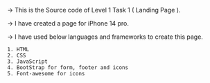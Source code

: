 -> This is the Source code of Level 1 Task 1 ( Landing Page ).

-> I have created a page for iPhone 14 pro.

-> I have used below languages and frameworks to create this page.

    1. HTML
    2. CSS
    3. JavaScript
    4. BootStrap for form, footer and icons
    5. Font-awesome for icons
		
    
